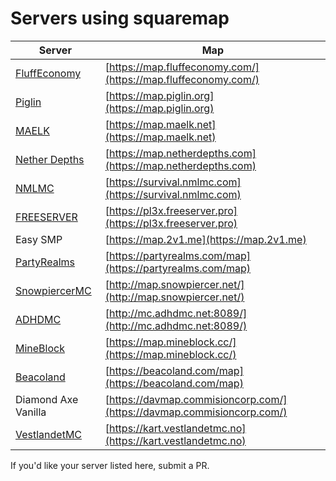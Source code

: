 # Servers using squaremap

| Server                                         | Map                                                            |
|------------------------------------------------| -------------------------------------------------------------- |
| [FluffEconomy](https://fluffeconomy.com/)      | [https://map.fluffeconomy.com/](https://map.fluffeconomy.com/) |
| [Piglin](https://www.piglin.org)               | [https://map.piglin.org](https://map.piglin.org)               |
| [MAELK](https://maelk.net/)                    | [https://map.maelk.net](https://map.maelk.net)                 |
| [Nether Depths](https://netherdepths.com)      | [https://map.netherdepths.com](https://map.netherdepths.com)   |
| [NMLMC](https://nmlmc.com)                     | [https://survival.nmlmc.com](https://survival.nmlmc.com)       |
| [FREESERVER](https://freeserver.pro)           | [https://pl3x.freeserver.pro](https://pl3x.freeserver.pro)     |
| Easy SMP                                       | [https://map.2v1.me](https://map.2v1.me)                       |
| [PartyRealms](https://partyrealms.com/home)    | [https://partyrealms.com/map](https://partyrealms.com/map)     |
| [SnowpiercerMC](http://map.snowpiercer.net/)   | [http://map.snowpiercer.net/](http://map.snowpiercer.net/)     |
| [ADHDMC](https://adhdmc.enjin.com/)            | [http://mc.adhdmc.net:8089/](http://mc.adhdmc.net:8089/)       |
| [MineBlock](https://www.mineblock.cc/)         | [https://map.mineblock.cc/](https://map.mineblock.cc/)         |
| [Beacoland](https://beacoland.com/)            | [https://beacoland.com/map](https://beacoland.com/map)         |
| Diamond Axe Vanilla                            | [https://davmap.commisioncorp.com/](https://davmap.commisioncorp.com/) |
| [VestlandetMC](https://www.vestlandetmc.no/)   | [https://kart.vestlandetmc.no](https://kart.vestlandetmc.no)   |

If you'd like your server listed here, submit a PR.
